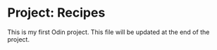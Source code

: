 # Project: Recipes

This is my first Odin project.
This file will be updated at the end of the project.